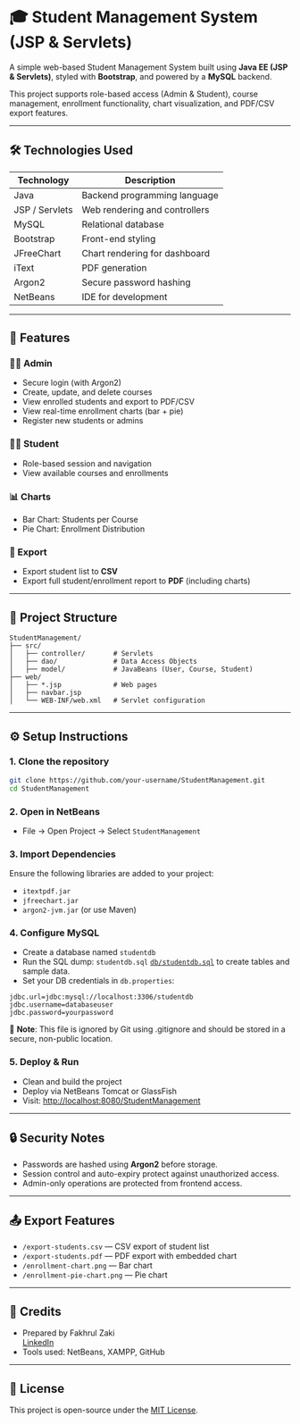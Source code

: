 # 🎓 Student Management System (JSP & Servlets)

A simple web-based Student Management System built using **Java EE (JSP & Servlets)**, styled with **Bootstrap**, and powered by a **MySQL** backend.

This project supports role-based access (Admin & Student), course management, enrollment functionality, chart visualization, and PDF/CSV export features.

---

## 🛠️ Technologies Used

| Technology     | Description                      |
|----------------|----------------------------------|
| Java           | Backend programming language     |
| JSP / Servlets | Web rendering and controllers    |
| MySQL          | Relational database              |
| Bootstrap      | Front-end styling                |
| JFreeChart     | Chart rendering for dashboard    |
| iText          | PDF generation                   |
| Argon2         | Secure password hashing          |
| NetBeans       | IDE for development              |

---

## 🚀 Features

### 👨‍💼 Admin

- Secure login (with Argon2)
- Create, update, and delete courses
- View enrolled students and export to PDF/CSV
- View real-time enrollment charts (bar + pie)
- Register new students or admins

### 👨‍🎓 Student

- Role-based session and navigation
- View available courses and enrollments

### 📊 Charts

- Bar Chart: Students per Course
- Pie Chart: Enrollment Distribution

### 📄 Export

- Export student list to **CSV**
- Export full student/enrollment report to **PDF** (including charts)

---

## 🧱 Project Structure

```
StudentManagement/
├── src/
│   ├── controller/       # Servlets
│   ├── dao/              # Data Access Objects
│   ├── model/            # JavaBeans (User, Course, Student)
├── web/
│   ├── *.jsp             # Web pages
│   ├── navbar.jsp
│   └── WEB-INF/web.xml   # Servlet configuration
```

---

## ⚙️ Setup Instructions

### 1. Clone the repository

```bash
git clone https://github.com/your-username/StudentManagement.git
cd StudentManagement
```

### 2. Open in NetBeans

- File → Open Project → Select `StudentManagement`

### 3. Import Dependencies

Ensure the following libraries are added to your project:
- `itextpdf.jar`
- `jfreechart.jar`
- `argon2-jvm.jar` (or use Maven)

### 4. Configure MySQL

- Create a database named `studentdb`
- Run the SQL dump: `studentdb.sql` [`db/studentdb.sql`](db/studentdb.sql) to create tables and sample data.
- Set your DB credentials in `db.properties`:

```properties
jdbc.url=jdbc:mysql://localhost:3306/studentdb
jdbc.username=databaseuser
jdbc.password=yourpassword
```

🚫 **Note**: This file is ignored by Git using .gitignore and should be stored in a secure, non-public location.

### 5. Deploy & Run

- Clean and build the project
- Deploy via NetBeans Tomcat or GlassFish
- Visit: [http://localhost:8080/StudentManagement](http://localhost:8080/StudentManagement)

---

## 🔒 Security Notes

- Passwords are hashed using **Argon2** before storage.
- Session control and auto-expiry protect against unauthorized access.
- Admin-only operations are protected from frontend access.

---

## 📤 Export Features

- `/export-students.csv` — CSV export of student list
- `/export-students.pdf` — PDF export with embedded chart
- `/enrollment-chart.png` — Bar chart
- `/enrollment-pie-chart.png` — Pie chart

---

## 🙏 Credits

- Prepared by Fakhrul Zaki  
[LinkedIn](https://www.linkedin.com/in/fakhrul-adli-mohd-zaki-135b83344)
- Tools used: NetBeans, XAMPP, GitHub

---

## 📄 License

This project is open-source under the [MIT License](LICENSE).
